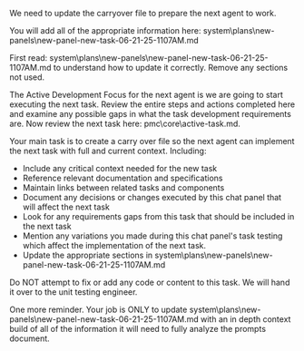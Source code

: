 We need to update the carryover file to prepare the next agent to work.  

You will add all of the appropriate information here:
system\plans\new-panels\new-panel-new-task-06-21-25-1107AM.md

First read: system\plans\new-panels\new-panel-new-task-06-21-25-1107AM.md to understand how to update it correctly. Remove any sections not used.

The Active Development Focus for the next agent is we are going to start executing the next task. Review the entire steps and actions completed here and examine any possible gaps in what the task development requirements are. Now review the next task here: pmc\core\active-task.md.

Your main task is to create a carry over file so the next agent can implement the next task with full and current context. Including:
   - Include any critical context needed for the new task
   - Reference relevant documentation and specifications
   - Maintain links between related tasks and components
   - Document any decisions or changes executed by this chat panel that will affect the next task
   - Look for any requirements gaps from this task that should be included in the next task
   - Mention any variations you made during this chat panel's task testing which affect the implementation of the next task.
   - Update the appropriate sections in system\plans\new-panels\new-panel-new-task-06-21-25-1107AM.md

Do NOT attempt to fix or add any code or content to this task. We will hand it over to the unit testing engineer.  

One more reminder. Your job is ONLY to update system\plans\new-panels\new-panel-new-task-06-21-25-1107AM.md with an in depth context build of all of the information it will need to fully analyze the prompts document.